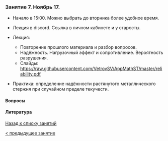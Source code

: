 ### Занятие 7. Ноябрь 17.
- Начало в 15:00. Можно выбрать до вторника более удобное время. 
- Лекция в discord. Ссылка в личном кабинете и у старосты.
- Лекция: 
  - Повторение прошлого материала и разбор вопросов.
  - Надёжность. Нагрузочный эффект и сопротивление. Вероятность разрушения.
  - Слайды: https://raw.githubusercontent.com/VetrovSV/AppMathST/master/reliability.pdf

- Практика: определение надёжности растянутого металлического стержня при случайном пределе текучести.

#### Вопросы



#### Литература



[Назад к списку занятий](https://github.com/VetrovSV/AppMathST/blob/master/README.md)

[ < предыдущее занятие](https://github.com/VetrovSV/AppMathST/blob/master/dist/3.md)
